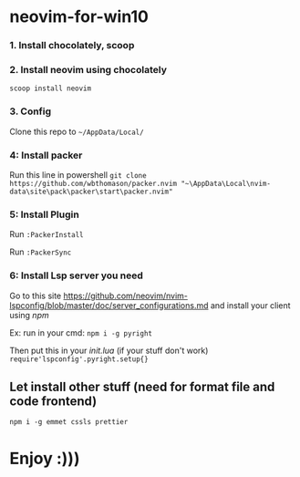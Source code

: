# neovim-for-win10 
### 1. Install chocolately, scoop
### 2. Install neovim using chocolately
`scoop install neovim`
### 3. Config
Clone this repo to `~/AppData/Local/`
### 4: Install packer
Run this line in powershell `git clone https://github.com/wbthomason/packer.nvim "~\AppData\Local\nvim-data\site\pack\packer\start\packer.nvim"`
### 5: Install Plugin
Run `:PackerInstall`

Run `:PackerSync`
### 6: Install Lsp server you need 
Go to this site https://github.com/neovim/nvim-lspconfig/blob/master/doc/server_configurations.md and install your client using _npm_

Ex:
run in your cmd: `npm i -g pyright`

Then put this in your _init.lua_ (if your stuff don't work)
`require'lspconfig'.pyright.setup{}`

## Let install other stuff (need for format file and code frontend)
`npm i -g emmet cssls prettier` 

# Enjoy :)))

